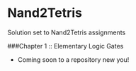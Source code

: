# Nand2Tetris
Solution set to Nand2Tetris assignments

###Chapter 1 :: Elementary Logic Gates
- Coming soon to a repository new you!

